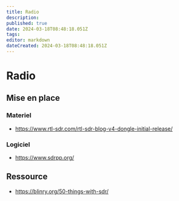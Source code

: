 ```yaml
---
title: Radio
description: 
published: true
date: 2024-03-18T08:48:18.051Z
tags: 
editor: markdown
dateCreated: 2024-03-18T08:48:18.051Z
---
```


# Radio

## Mise en place

### Materiel

- <https://www.rtl-sdr.com/rtl-sdr-blog-v4-dongle-initial-release/>

### Logiciel

- <https://www.sdrpp.org/>

## Ressource

- <https://blinry.org/50-things-with-sdr/>